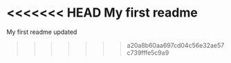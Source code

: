 <<<<<<< HEAD
My first readme
=======
My first readme updated
>>>>>>> a20a8b60aa697cd04c56e32ae57c739fffe5c9a9
